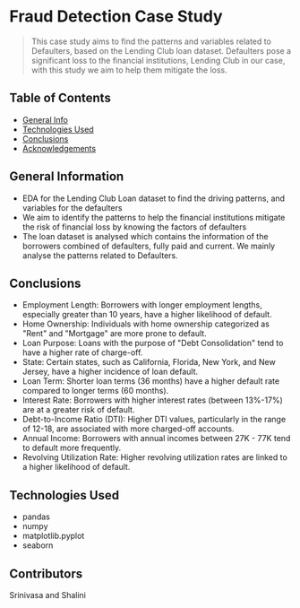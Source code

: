 # Fraud Detection Case Study
> This case study aims to find the patterns and variables related to Defaulters, based on the Lending Club loan dataset. Defaulters pose a significant loss to the financial institutions, Lending Club in our case, with this study we aim to help them mitigate the loss. 

## Table of Contents
* [General Info](#general-information)
* [Technologies Used](#technologies-used)
* [Conclusions](#conclusions)
* [Acknowledgements](#acknowledgements)

<!-- You can include any other section that is pertinent to your problem -->

## General Information
- EDA for the Lending Club Loan dataset to find the driving patterns, and variables for the defaulters
- We aim to identify the patterns to help the financial institutions mitigate the risk of financial loss by knowing the factors of defaulters
- The loan dataset is analysed which contains the information of the borrowers combined of defaulters, fully paid and current. We mainly analyse the patterns related to Defaulters.



## Conclusions
- Employment Length: Borrowers with longer employment lengths, especially greater than 10 years, have a higher likelihood of default.
- Home Ownership: Individuals with home ownership categorized as "Rent" and "Mortgage" are more prone to default.
- Loan Purpose: Loans with the purpose of "Debt Consolidation" tend to have a higher rate of charge-off.
- State: Certain states, such as California, Florida, New York, and New Jersey, have a higher incidence of loan default.
- Loan Term: Shorter loan terms (36 months) have a higher default rate compared to longer terms (60 months).
- Interest Rate: Borrowers with higher interest rates (between 13%-17%) are at a greater risk of default.
- Debt-to-Income Ratio (DTI): Higher DTI values, particularly in the range of 12-18, are associated with more charged-off accounts.
- Annual Income: Borrowers with annual incomes between 27K - 77K tend to default more frequently.
- Revolving Utilization Rate: Higher revolving utilization rates are linked to a higher likelihood of default.


## Technologies Used
- pandas
- numpy
- matplotlib.pyplot
- seaborn



## Contributors
Srinivasa and Shalini
